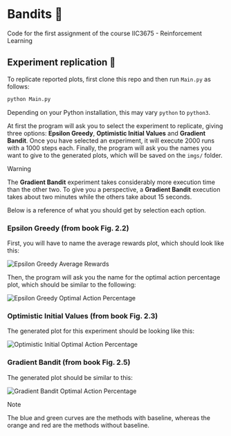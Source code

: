 # Bandits :slot_machine:
Code for the first assignment of the course IIC3675 - Reinforcement Learning

## Experiment replication :test_tube:
To replicate reported plots, first clone this repo and then run `Main.py` as follows:

```bash
python Main.py
```
Depending on your Python installation, this may vary `python` to `python3`.

At first the program will ask you to select the experiment to replicate, giving three options: **Epsilon Greedy**, **Optimistic Initial Values** and **Gradient Bandit**. Once you have selected an experiment, it will execute 2000 runs with a 1000 steps each. Finally, the program will ask you the names you want to give to the generated plots, which will be saved on the `imgs/` folder.

> [!WARNING]
> The **Gradient Bandit** experiment takes considerably more execution time than the other two. To give you a perspective, a **Gradient Bandit** execution takes about two minutes while the others take about 15 seconds.

Below is a reference of what you should get by selection each option.

### Epsilon Greedy  (from book Fig. 2.2)

First, you will have to name the average rewards plot, which should look like this:


![Epsilon Greedy Average Rewards](./imgs/a\)%20average_rewards.png)

Then, the program will ask you the name for the optimal action percentage plot, which should be similar to the following:


![Epsilon Greedy Optimal Action Percentage](./imgs/a\)%20optimal_action_percentage.png)

### Optimistic Initial Values (from book Fig. 2.3)

The generated plot for this experiment should be looking like this:


![Optimistic Initial Optimal Action Percentage](./imgs/c\)%20optimal_action_percentage.png)
### Gradient Bandit (from book Fig. 2.5)

The generated plot should be similar to this:

![Gradient Bandit Optimal Action Percentage](./imgs/f\)%20optimal_action_percentage.png)

> [!NOTE]
> The blue and green curves are the methods with baseline, whereas the orange and red are the methods without baseline.